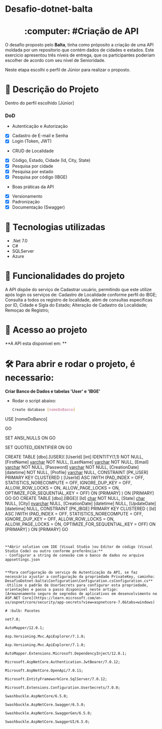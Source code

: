 # Desafio-dotnet-balta
<h1 align="center">:computer: #Criação de API</h1>

O desafio proposto pelo **Balta**, tinha como próposito a criação de uma API moldada por um repositorio que contém dados de cidades e estados.
Este exercicio apresentou três níveis de entrega, que os participantes poderiam escolher de acordo com seu nível de Senioridade.

Neste etapa escolhi o perfil de Júnior para realizar o proposto.

# :bookmark_tabs: Descrição do Projeto

Dentro do perfil escolhido [Júnior] 

### DoD

- Autenticação e Autorização
- [x] Cadastro de E-mail e Senha
- [x] Login (Token, JWT)

- CRUD de Localidade
- [x] Código, Estado, Cidade (Id, City, State)
- [x] Pesquisa por cidade
- [x] Pesquisa por estado
- [x] Pesquisa por código (IBGE)
	 
- Boas práticas da API
- [x] Versionamento
- [x] Padronização
- [x] Documentação (Swagger)

# :triangular_flag_on_post: Tecnologias utilizadas

 <ul>
  <li>.Net 7.0 </li>
   <li> C# </li>
   <li> SQLServer </li>
   <li> Azure </li>
   
</ul>
   
# :rocket: Funcionalidades do projeto
  
A API dispõe do serviço de Cadastrar usuário, permitindo que este utilize após login os serviços de:
Cadastro de Localidade conforme perfil do IBGE;
Consulta a todos os registro de localidade, além de consultas específicas por ID, Cidade e Sigla do Estado;
Alteração de Cadastro da Localidade;
Remoçao de Registro;
    
# 📁 Acesso ao projeto

**A API esta disponivel em: **

# 🛠️ Para abrir e rodar o projeto, é necessario:

**Criar Banco de Dados e tabelas 'User' e 'IBGE'**
- Rodar o script abaixo:

   ```bash
   Create database [nomeDoBanco]

USE [nomeDoBanco]

GO


SET ANSI_NULLS ON
GO

SET QUOTED_IDENTIFIER ON
GO

CREATE TABLE [dbo].[USER](
	[UserId] [int] IDENTITY(1,1) NOT NULL,
	[FirstName] [varchar](80) NOT NULL,
	[LastName] [varchar](80) NOT NULL,
	[Email] [varchar](300) NOT NULL,
	[Password] [varchar](100) NOT NULL,
	[CreationDate] [datetime] NOT NULL,
	[Profile] [varchar](100) NULL,
 CONSTRAINT [PK_USER] PRIMARY KEY CLUSTERED 
(
	[UserId] ASC
)WITH (PAD_INDEX = OFF, STATISTICS_NORECOMPUTE = OFF, IGNORE_DUP_KEY = OFF, ALLOW_ROW_LOCKS = ON, ALLOW_PAGE_LOCKS = ON, OPTIMIZE_FOR_SEQUENTIAL_KEY = OFF) ON [PRIMARY]
) ON [PRIMARY]
GO
GO
CREATE TABLE [dbo].[IBGE](
	[Id] [char](7) NOT NULL,
	[State] [char](2) NULL,
	[City] [nvarchar](80) NULL,
	[CreationDate] [datetime] NULL,
	[UpdateDate] [datetime] NULL,
 CONSTRAINT [PK_IBGE] PRIMARY KEY CLUSTERED 
(
	[Id] ASC
)WITH (PAD_INDEX = OFF, STATISTICS_NORECOMPUTE = OFF, IGNORE_DUP_KEY = OFF, ALLOW_ROW_LOCKS = ON, ALLOW_PAGE_LOCKS = ON, OPTIMIZE_FOR_SEQUENTIAL_KEY = OFF) ON [PRIMARY]
) ON [PRIMARY]
GO
    
   ```


**Abrir solution com IDE (Visual Studio )ou Editor de código (Visual Studio Code) ou outro conforme preferência:**
- Configurar a string de conexão com o banco de dados no arquivo appsettings.json


**Para configuração do serviço de Autenticação da API, se faz necessário ajustar a configuração da propriedade PrivateKey, caminho: DesafioDotnet-balta\Configuration\Configuration.csConfiguration.cs**
-Utilize o padrão de UserSecrets para configurar esta propriedade, orientações e passo a passo disponivel neste artigo: 
[Armazenamento seguro de segredos de aplicativos em desenvolvimento no ASP.NET Core](https://learn.microsoft.com/en-us/aspnet/core/security/app-secrets?view=aspnetcore-7.0&tabs=windows)

# :bulb: Pacotes

net7.0;

AutoMapper/12.0.1;

Asp.Versioning.Mvc.ApiExplorer/7.1.0;

Asp.Versioning.Mvc.ApiExplorer/7.1.0;

AutoMapper.Extensions.Microsoft.DependencyInject/12.0.1;

Microsoft.AspNetCore.Authentication.JwtBearer/7.0.12;

Microsoft.AspNetCore.OpenApi/7.0.11;

Microsoft.EntityFrameworkCore.SqlServer/7.0.12;

Microsoft.Extensions.Configuration.UserSecrets/7.0.0;

Swashbuckle.AspNetCore/6.5.0;

Swashbuckle.AspNetCore.Swagger/6.5.0;

Swashbuckle.AspNetCore.SwaggerGen/6.5.0;

Swashbuckle.AspNetCore.SwaggerUI/6.5.0;
